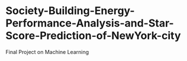 # Society-Building-Energy-Performance-Analysis-and-Star-Score-Prediction-of-NewYork-city
Final Project on Machine Learning
